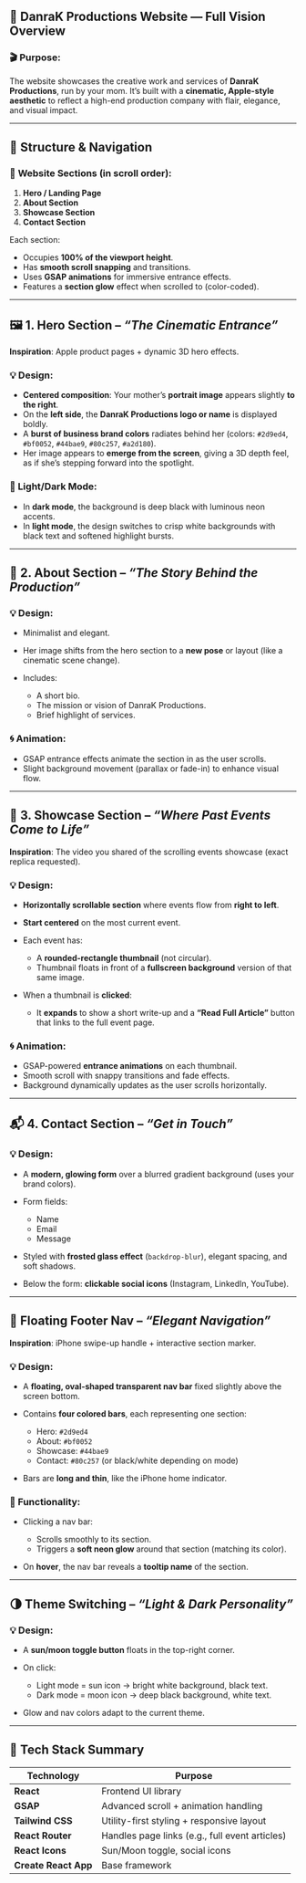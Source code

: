 ## 🌟 DanraK Productions Website — Full Vision Overview

### 🎬 **Purpose:**

The website showcases the creative work and services of **DanraK Productions**, run by your mom. It’s built with a **cinematic, Apple-style aesthetic** to reflect a high-end production company with flair, elegance, and visual impact.

---

## 🧭 Structure & Navigation

### 🧩 **Website Sections (in scroll order):**

1. **Hero / Landing Page**
2. **About Section**
3. **Showcase Section**
4. **Contact Section**

Each section:

* Occupies **100% of the viewport height**.
* Has **smooth scroll snapping** and transitions.
* Uses **GSAP animations** for immersive entrance effects.
* Features a **section glow** effect when scrolled to (color-coded).

---

## 🖼️ 1. **Hero Section** – *“The Cinematic Entrance”*

**Inspiration**: Apple product pages + dynamic 3D hero effects.

### 💡 Design:

* **Centered composition**: Your mother’s **portrait image** appears slightly **to the right**.
* On the **left side**, the **DanraK Productions logo or name** is displayed boldly.
* A **burst of business brand colors** radiates behind her (colors: `#2d9ed4`, `#bf0052`, `#44bae9`, `#80c257`, `#a2d180`).
* Her image appears to **emerge from the screen**, giving a 3D depth feel, as if she’s stepping forward into the spotlight.

### 🌈 Light/Dark Mode:

* In **dark mode**, the background is deep black with luminous neon accents.
* In **light mode**, the design switches to crisp white backgrounds with black text and softened highlight bursts.

---

## 👤 2. **About Section** – *“The Story Behind the Production”*

### 💡 Design:

* Minimalist and elegant.
* Her image shifts from the hero section to a **new pose** or layout (like a cinematic scene change).
* Includes:

  * A short bio.
  * The mission or vision of DanraK Productions.
  * Brief highlight of services.

### 🌀 Animation:

* GSAP entrance effects animate the section in as the user scrolls.
* Slight background movement (parallax or fade-in) to enhance visual flow.

---

## 🎥 3. **Showcase Section** – *“Where Past Events Come to Life”*

**Inspiration**: The video you shared of the scrolling events showcase (exact replica requested).

### 💡 Design:

* **Horizontally scrollable section** where events flow from **right to left**.
* **Start centered** on the most current event.
* Each event has:

  * A **rounded-rectangle thumbnail** (not circular).
  * Thumbnail floats in front of a **fullscreen background** version of that same image.
* When a thumbnail is **clicked**:

  * It **expands** to show a short write-up and a **“Read Full Article”** button that links to the full event page.

### 🌀 Animation:

* GSAP-powered **entrance animations** on each thumbnail.
* Smooth scroll with snappy transitions and fade effects.
* Background dynamically updates as the user scrolls horizontally.

---

## 📬 4. **Contact Section** – *“Get in Touch”*

### 💡 Design:

* A **modern, glowing form** over a blurred gradient background (uses your brand colors).
* Form fields:

  * Name
  * Email
  * Message
* Styled with **frosted glass effect** (`backdrop-blur`), elegant spacing, and soft shadows.
* Below the form: **clickable social icons** (Instagram, LinkedIn, YouTube).

---

## 🧭 Floating Footer Nav – *“Elegant Navigation”*

**Inspiration**: iPhone swipe-up handle + interactive section marker.

### 💡 Design:

* A **floating, oval-shaped transparent nav bar** fixed slightly above the screen bottom.
* Contains **four colored bars**, each representing one section:

  * Hero: `#2d9ed4`
  * About: `#bf0052`
  * Showcase: `#44bae9`
  * Contact: `#80c257` (or black/white depending on mode)
* Bars are **long and thin**, like the iPhone home indicator.

### 🔄 Functionality:

* Clicking a nav bar:

  * Scrolls smoothly to its section.
  * Triggers a **soft neon glow** around that section (matching its color).
* On **hover**, the nav bar reveals a **tooltip name** of the section.

---

## 🌗 Theme Switching – *“Light & Dark Personality”*

### 💡 Design:

* A **sun/moon toggle button** floats in the top-right corner.
* On click:

  * Light mode = sun icon → bright white background, black text.
  * Dark mode = moon icon → deep black background, white text.
* Glow and nav colors adapt to the current theme.

---

## 🧰 Tech Stack Summary

| Technology           | Purpose                                        |
| -------------------- | ---------------------------------------------- |
| **React**            | Frontend UI library                            |
| **GSAP**             | Advanced scroll + animation handling           |
| **Tailwind CSS**     | Utility-first styling + responsive layout      |
| **React Router**     | Handles page links (e.g., full event articles) |
| **React Icons**      | Sun/Moon toggle, social icons                  |
| **Create React App** | Base framework                                 |
